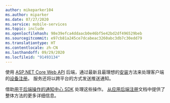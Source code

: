 ```yaml
---
author: mikeparker104
ms.author: miparker
ms.date: 07/27/2020
ms.service: mobile-services
ms.topic: include
ms.openlocfilehash: 98e39efca4ddaacb0e46bf5e42bd2df496529beb
ms.sourcegitcommit: e97cb81a245ce7dcabeac3260abc3db7c30edd79
ms.translationtype: HT
ms.contentlocale: zh-CN
ms.lasthandoff: 09/29/2020
ms.locfileid: "91493134"
---
```

使用 [ASP.NET Core Web API](https://dotnet.microsoft.com/apps/aspnet/apis) 后端，通过最新且最理想的[安装](/azure/notification-hubs/notification-hubs-push-notification-registration-management#installations)方法来处理客户端的[设备注册](/azure/notification-hubs/notification-hubs-push-notification-registration-management#what-is-device-registration)。 服务还将以跨平台的方式发送推送通知。 

借助[用于后端操作的通知中心 SDK](https://www.nuget.org/packages/Microsoft.Azure.NotificationHubs/) 处理这些操作。 [从应用后端注册](/azure/notification-hubs/notification-hubs-push-notification-registration-management#registration-management-from-a-backend)文档中提供了整体方法的更多详细信息。